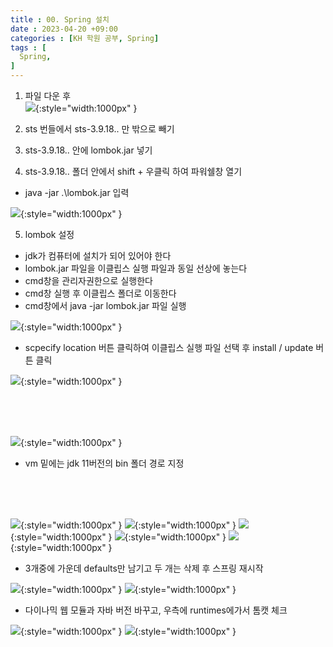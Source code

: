 ```yaml
---
title : 00. Spring 설치
date : 2023-04-20 +09:00
categories : [KH 학원 공부, Spring]
tags : [
  Spring,
]
---
```

<!-- ![](/assets/img/Spring/aaaa.png){:style="border:1px solid #eaeaea; border-radius: 7px; padding: 0px;" } -->
<!-- ![](/assets/img/Spring/0-1.png){:style="width:1000px" } -->

1) 파일 다운 후   
![](/assets/img/Spring/0-1.png){:style="width:1000px" }

2) sts 번들에서 sts-3.9.18.. 만 밖으로 빼기

3) sts-3.9.18.. 안에 lombok.jar 넣기

4) sts-3.9.18.. 폴더 안에서 shift + 우클릭 하여 파워쉘창 열기    
- java -jar .\lombok.jar 입력

![](/assets/img/Spring/0-2.png){:style="width:1000px" }

5) lombok 설정

- jdk가 컴퓨터에 설치가 되어 있어야 한다
- lombok.jar 파일을 이클립스 실행 파일과 동일 선상에 놓는다
- cmd창을 관리자권한으로 실행한다
- cmd창 실행 후 이클립스 폴더로 이동한다
- cmd창에서 java -jar lombok.jar 파일 실행

![](/assets/img/Spring/l-1.png){:style="width:1000px" }

- scpecify location 버튼 클릭하여 이클립스 실행 파일 선택 후 install / update 버튼 클릭

![](/assets/img/Spring/l-2.png){:style="width:1000px" }

<br><br><br>

![](/assets/img/Spring/0-3.png){:style="width:1000px" }

- vm 밑에는 jdk 11버전의 bin 폴더 경로 지정

<br><br><br>

![](/assets/img/Spring/0-4.png){:style="width:1000px" }
![](/assets/img/Spring/0-5.png){:style="width:1000px" }
![](/assets/img/Spring/0-6.png){:style="width:1000px" }
![](/assets/img/Spring/0-7.png){:style="width:1000px" }
![](/assets/img/Spring/0-8.png){:style="width:1000px" }

- 3개중에 가운데 defaults만 남기고 두 개는 삭제 후 스프링 재시작

![](/assets/img/Spring/0-9.png){:style="width:1000px" }
![](/assets/img/Spring/0-10.png){:style="width:1000px" }

- 다이나믹 웹 모듈과 자바 버전 바꾸고, 우측에 runtimes에가서 톰캣 체크

![](/assets/img/Spring/0-11.png){:style="width:1000px" }
![](/assets/img/Spring/0-12.png){:style="width:1000px" }
